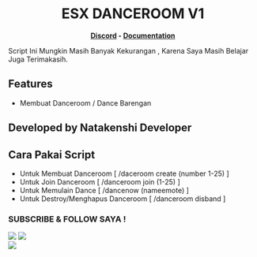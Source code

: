 <h1 align='center'>ESX DANCEROOM V1</a></h1><p align='center'><b><a href='https://discord.gg/gn5a6z97Tc'>Discord</a> - <a href=''>Documentation</a></b></h5>

Script Ini Mungkin Masih Banyak Kekurangan , Karena Saya Masih Belajar Juga Terimakasih.

## Features
 - Membuat Danceroom / Dance Barengan 

## Developed by Natakenshi Developer

## Cara Pakai Script
- Untuk Membuat Danceroom [ /daceroom create (number 1-25) ]
- Untuk Join Danceroom [ /danceroom join (1-25) ]
- Untuk Memulain Dance [ /dancenow (nameemote) ]
- Untuk Destroy/Menghapus Danceroom [ /danceroom disband ]

### SUBSCRIBE & FOLLOW SAYA !
<p>
    <a href="https://www.youtube.com/channel/UCme204gftypglXk2vJiInhA" target="blank"><img src="https://img.shields.io/badge/YOUTUBE%3A-ACAM%20NATAKENSHI-red" /></a>
    <img src="https://img.shields.io/youtube/channel/subscribers/UCzl4me0YC0wS6CW94Al4wJQ?style=social" /><br>
    <a href="https://wa.me/6285724875555?text=Halo%20gw%20real%20pemilik%20channel%20H20%AzzamCyber" target="blank"><img src="https://img.shields.io/badge/Whatsapp-Klik%20untuk%20hubungi%20gw-green" /></a></br>
</p>

